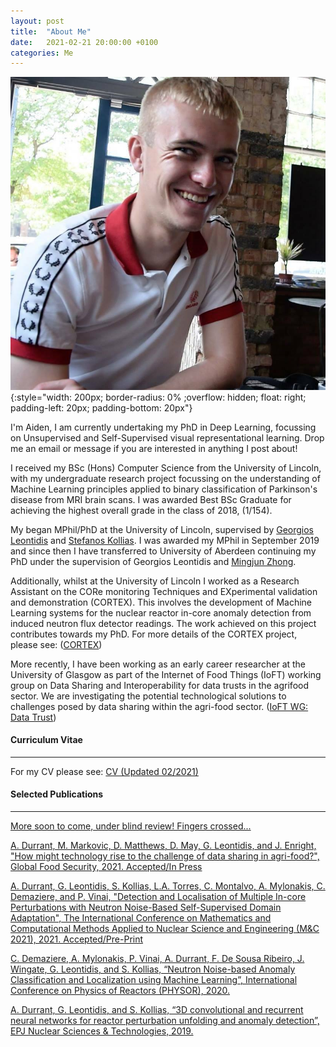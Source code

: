 ```yaml
---
layout: post
title:  "About Me"
date:   2021-02-21 20:00:00 +0100
categories: Me
---
```


![Aiden](./Resources/profile_pic.jpg){:style="width: 200px; border-radius: 0% ;overflow: hidden; float: right; padding-left: 20px; padding-bottom: 20px"}

I'm Aiden, I am currently undertaking my PhD in Deep Learning, focussing on Unsupervised and Self-Supervised visual representational learning. Drop me an email or message if you are interested in anything I post about!

I received my BSc (Hons) Computer Science from the University of Lincoln, with my undergraduate research project focussing on the understanding of Machine Learning principles applied to binary classification of Parkinson's disease from MRI brain scans. I was awarded Best BSc Graduate for achieving the highest overall grade in the class of 2018, (1/154).

My began MPhil/PhD at the University of Lincoln, supervised by [Georgios Leontidis](https://www.abdn.ac.uk/people/georgios.leontidis/) and [Stefanos Kollias](https://scholar.google.com/citations?user=-h2va3cAAAAJ&hl=en). I was awarded my MPhil in September 2019 and since then I have transferred to University of Aberdeen continuing my PhD under the supervision of Georgios Leontidis and [Mingjun Zhong](https://www.abdn.ac.uk/people/mingjun.zhong).

Additionally, whilst at the University of Lincoln I worked as a Research Assistant on the CORe monitoring Techniques and EXperimental validation and demonstration (CORTEX). This involves the development of Machine Learning systems for the nuclear reactor in-core anomaly detection from induced neutron flux detector readings. The work achieved on this project contributes towards my PhD. For more details of the CORTEX project, please see: ([CORTEX](http://cortex-h2020.eu/))

More recently, I have been working as an early career researcher at the University of Glasgow as part of the Internet of Food Things (IoFT) working group on Data Sharing and Interoperability for data trusts in the agrifood sector. We are investigating the potential technological solutions to challenges posed by data sharing within the agri-food sector. ([IoFT WG: Data Trust](https://ioftdatatrustwg.github.io/))

#### Curriculum Vitae
----------------
For my CV please see: [CV (Updated 02/2021)](./Resources/CV.pdf)

#### Selected Publications
----------------
[More soon to come, under blind review! Fingers crossed...]()

[A. Durrant, M. Markovic, D. Matthews, D. May, G. Leontidis, and J. Enright, "How might technology rise to the challenge of data sharing in agri-food?", Global Food Security, 2021. Accepted/In Press](https://www.sciencedirect.com/science/article/abs/pii/S2211912421000031)

[A. Durrant, G. Leontidis,  S. Kollias, L.A. Torres, C. Montalvo,  A. Mylonakis, C. Demaziere, and P. Vinai, "Detection and Localisation of Multiple In-core Perturbations with Neutron Noise-Based Self-Supervised Domain Adaptation", The International Conference on Mathematics and Computational Methods Applied to Nuclear Science and Engineering (M&C 2021), 2021. Accepted/Pre-Print](./Resources/MC2021_ADurrant_Preprint.pdf)

[C. Demaziere, A. Mylonakis, P. Vinai, A. Durrant, F. De Sousa Ribeiro, J. Wingate, G. Leontidis, and S. Kollias, “Neutron Noise-based Anomaly Classification and Localization using Machine Learning”, International Conference on Physics of Reactors (PHYSOR), 2020.](http://eprints.lincoln.ac.uk/id/eprint/39440/)

[A. Durrant, G. Leontidis, and S. Kollias, “3D convolutional and recurrent neural networks for reactor perturbation unfolding and anomaly detection”, EPJ Nuclear Sciences & Technologies, 2019.](https://aura.abdn.ac.uk/bitstream/handle/2164/14170/Durrant_EPJN_3DConvolutional_VoR.pdf?sequence=1)
